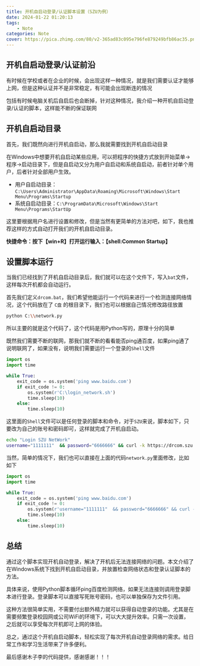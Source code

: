 ```yaml
---
title: 开机自启动登录/认证脚本设置（SZU为例）
date: 2024-01-22 01:20:13
tags:
    - Note
categories: Note
cover: https://pica.zhimg.com/80/v2-365ad83c095e796fe879249bfb86ac35.png
---
```




## 开机自启动登录/认证前沿

有时候在学校或者在企业的时候，会出现这样一种情况，就是我们需要认证才能够上网，但是这种认证并不是非常稳定，有可能会出现断连的情况 

包括有时候电脑关机后自启后也会断掉，针对这种情况，我介绍一种开机自启动登录/认证的脚本，这样能不断的保证联网



## 开机自启动目录

首先，我们既然向进行开机自启动，那么我就需要找到开机自启动目录

在Windows中想要开机自启动某些应用，可以把程序的快捷方式放到开始菜单->程序->启动目录下，但是自启动又分为用户自启动和系统自启动，前者针对单个用户，后者针对全部用户生效。

- 用户自启动目录：`C:\Users\Administrator\AppData\Roaming\Microsoft\Windows\Start Menu\Programs\Startup`
- 系统自启动目录：`C:\ProgramData\Microsoft\Windows\Start Menu\Programs\StartUp`

这里要根据用户名进行设置和修改，但是当然有更简单的方法对吧，如下，我也推荐这样的方式自动打开我们的开机自启动目录。

**快捷命令：按下【win+R】打开运行输入：【shell:Common Startup】**



## 设置脚本运行

当我们已经找到了开机自启动目录后，我们就可以在这个文件下，写入`bat`文件，这样每次开机都会自动运行。

首先我们定义`drcom.bat`，我们希望他能运行一个代码来进行一个检测连接网络情况，这个代码放在了 `C盘` 的根目录下，我们也可以根据自己情况修改路径放置

```bash
python C:\\network.py
```

所以主要的就是这个代码了，这个代码是用Python写的，原理十分的简单

既然我们需要不断的联网，那我们就不断的看看能否ping通百度，如果ping通了说明联网了，如果没有，说明我们需要运行一个登录的`Shell`文件

```python
import os
import time

while True:
    exit_code = os.system('ping www.baidu.com')
    if exit_code != 0:
        os.system(r'C:\login_network.sh')
        time.sleep(10)
    else:
        time.sleep(10)
```

这里面的`Shell`文件可以是任何登录的脚本和命令，对于`SZU`来说，脚本如下，只要改为自己的账号和密码即可，这样就完成了开机自启动。

```bash
echo "Login SZU NetWork"
username="1111111"  && password="6666666" && curl -k https://drcom.szu.edu.cn/a70.htm --data "DDDDD=$username&upass=$password&0MKKey=123456";
```

当然，简单的情况下，我们也可以直接在上面的代码`network.py`里面修改，比如如下

```python
import os
import time

while True:
    exit_code = os.system('ping www.baidu.com')
    if exit_code != 0:
        os.system(r'username="1111111"  && password="6666666" && curl -k https://drcom.szu.edu.cn/a70.htm --data "DDDDD=$username&upass=$password&0MKKey=123456";')
        time.sleep(10)
    else:
        time.sleep(10)
```

## 总结

通过这个脚本实现开机自动登录，解决了开机后无法连接网络的问题。本文介绍了在Windows系统下找到开机自启动目录，并放置检查网络状态和登录认证脚本的方法。

具体来说，使用Python脚本循环ping百度检测网络，如果无法连接则调用登录脚本进行登录。登录脚本可以直接写死账号密码，也可以单独保存为文件引用。

这种方法很简单实用，不需要付出额外精力就可以获得自动登录的功能。尤其是在需要频繁登录校园网或公司WiFi的环境下，可以大大提升效率。只需一次设置，之后就可以享受每次开机即可上网的体验。

总之，通过这个开机自启动脚本，轻松实现了每次开机自动登录网络的需求。给日常工作和学习生活带来了许多便利。

最后感谢木子李的代码提供，感谢感谢！！！
